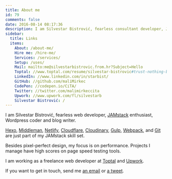 ```yaml
---
title: About me
id: 79
comments: false
date: 2016-08-14 08:17:36
description: I am Silvestar Bistrović, fearless consultant developer, JAMstack enthusiast, Wordpress coder and blog writer.
sidebar:
  title: Links
  items:
    About: /about-me/
    Hire me: /hire-me/
    Services: /services/
    Setup: /uses/
    Mail: mailto:me@silvestarbistrovic.from.hr?Subject=Hello
    Toptal: //www.toptal.com/resume/silvestar-bistrovic#trust-nothing-but-brilliant-freelancers
    LinkedIn: //www.linkedin.com/in/starbist/
    GitHub: //github.com/maliMirkec
    CodePen: //codepen.io/CiTA/
    Twitter: //twitter.com/malimirkeccita
    Upwork: //www.upwork.com/fl/silvestarb
    Silvestar Bistrović: /
---
```


I am Silvestar Bistrović, fearless web developer, [JAMstack](//jamstack.org/) enthusiast, Wordpress coder and blog writer.

[Hexo](//hexo.io/), [Middleman](//middlemanapp.com/), [Netlify](//www.netlify.com/), [Cloudflare](//www.cloudflare.com/), [Cloudinary](//cloudinary.com/), [Gulp](//gulpjs.com/), [Webpack](//webpack.js.org/), and [Git](//git-scm.com/) are just part of my JAMstack skill set.

Besides pixel-perfect design, my focus is on performance. Projects I manage have high scores on page speed testing tools.

I am working as a freelance web developer at [Toptal](//www.toptal.com/resume/silvestar-bistrovic#trust-nothing-but-brilliant-freelancers) and [Upwork](//www.upwork.com/fl/silvestarb).

If you want to get in touch, send me [an email](mailto:me@silvestarbistrovic.from.hr?Subject=Hello) or [a tweet](twitter.com/malimirkeccita).
